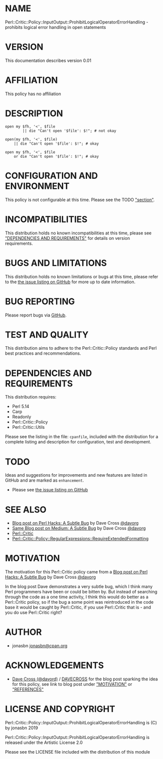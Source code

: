 # NAME

Perl::Critic::Policy::InputOutput::ProhibitLogicalOperatorErrorHandling - prohibits logical error handling in open statements

# VERSION

This documentation describes version 0.01

# AFFILIATION

This policy has no affiliation

# DESCRIPTION

    open my $fh, '<', $file
            || die "Can't open '$file': $!"; # not okay

    open(my $fh, '<', $file)
        || die "Can't open '$file': $!"; # okay

    open my $fh, '<', $file
        or die "Can't open '$file': $!"; # okay

# CONFIGURATION AND ENVIRONMENT

This policy is not configurable at this time. Please see the TODO ["section"](#section).

# INCOMPATIBILITIES

This distribution holds no known incompatibilities at this time, please see ["DEPENDENCIES AND REQUIREMENTS"](#dependencies-and-requirements) for details on version requirements.

# BUGS AND LIMITATIONS

This distribution holds no known limitations or bugs at this time, please refer to the [the issue listing on GitHub](https://github.com/jonasbn/perl-critic-policy-regularexpressions-requiredefault/issues) for more up to date information.

# BUG REPORTING

Please report bugs via [GitHub](https://github.com/jonasbn/perl-critic-policy-regularexpressions-requiredefault/issues).

# TEST AND QUALITY

This distribution aims to adhere to the Perl::Critic::Policy standards and Perl best practices and recommendations.

# DEPENDENCIES AND REQUIREMENTS

This distribution requires:

- Perl 5.14
- Carp
- Readonly
- Perl::Critic::Policy
- Perl::Critic::Utils

Please see the listing in the file: `cpanfile`, included with the distribution for a complete listing and description for configuration, test and development.

# TODO

Ideas and suggestions for improvements and new features are listed in GitHub and are marked as `enhancement`.

- Please see [the issue listing on GitHub](https://github.com/jonasbn/perl-critic-policy-regularexpressions-requiredefault/issues)

# SEE ALSO

- [Blog post on Perl Hacks: A Subtle Bug](https://perlhacks.com/2019/01/a-subtle-bug/) by Dave Cross [@davorg](https://twitter.com/davorg)
- [Same Blog post on Medium: A Subtle Bug](https://culturedperl.com/a-subtle-bug-c9982f681cb8) by Dave Cross [@davorg](https://twitter.com/davorg)
- [Perl::Critic](https://metacpan.org/pod/Perl::Critic)
- [Perl::Critic::Policy::RegularExpressions::RequireExtendedFormatting](https://metacpan.org/pod/Perl::Critic::Policy::RegularExpressions::RequireExtendedFormatting)

# MOTIVATION

The motivation for this Perl::Critic policy came from a [Blog post on Perl Hacks: A Subtle Bug](https://perlhacks.com/2019/01/a-subtle-bug/) by Dave Cross [@davorg](https://twitter.com/davorg)

In the blog post Dave demonstrates a very subtle bug, which I think many Perl programmers have been or could be bitten by. But instead of searching through the code as a one time activity, I think this would do better as a Perl::Critic policy, so if the bug a some point was reintroduced in the code base it would be caught by Perl::Critic, if you use Perl::Critic that is - and you do use Perl::Critic right?

# AUTHOR

- jonasbn <jonasbn@cpan.org>

# ACKNOWLEDGEMENTS

- [Dave Cross (@davord)](https://twitter.com/jmaslak) / [DAVECROSS](https://metacpan.org/author/DAVECROSS) for the blog post sparking the idea for this policy, see link to blog post under ["MOTIVATION"](#motivation) or ["REFERENCES"](#references)

# LICENSE AND COPYRIGHT

Perl::Critic::Policy::InputOutput::ProhibitLogicalOperatorErrorHandling is (C) by jonasbn 2019

Perl::Critic::Policy::InputOutput::ProhibitLogicalOperatorErrorHandling is released under the Artistic License 2.0

Please see the LICENSE file included with the distribution of this module

